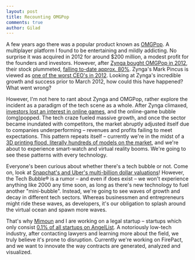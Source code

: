 ```yaml
---
layout: post
title: Recounting OMGPop
comments: true
author: Gilad
---
```


A few years ago there was a popular product known as [OMGPop](http://www.crunchbase.com/organization/omgpop). A multiplayer platform I found to be entertaining and mildly addicting. No surprise it was acquired in 2012 for around $200 million, a modest profit for the founders and investors. However, after [Zynga bought OMGPop in 2012](http://techcrunch.com/2012/03/21/done-deal-zynga-gets-draw-something-phenom-by-acquiring-omgpop-were-hearing-210m/), their stock plummeted, [falling to-date approx. 80%](https://www.google.com/finance?chdnp=1&chdd=1&chds=1&chdv=1&chvs=maximized&chdeh=0&chfdeh=0&chdet=1406779279154&chddm=233317&chls=IntervalBasedLine&q=NASDAQ:ZNGA&ntsp=0&ei=gb_ZU5jHOYjCrQGevoC4CA). Zynga's Mark Pincus is viewed as [one of the worst CEO's in 2012](http://www.businessweek.com/articles/2012-12-13/the-worst-ceos-of-2012). Looking at Zynga's incredible growth and success prior to March 2012, how could this have happened? What went wrong? 

However, I'm not here to rant about Zynga and OMGPop, rather explore the incident as a paradigm of the tech scene as a whole. After Zynga climaxed, [investors lost an interest in online games](http://www.digi-capital.com/), and the online-game bubble (omg)popped. The tech craze fueled massive growth, and once the sector became inundated with competitors, the market abruptly adjusted itself due to companies underperforming – revenues and profits failing to meet expectations. This pattern repeats itself – currently we're in the midst of a [3D printing flood, literally hundreds of models on the market](http://www.3ders.org/pricecompare/3dprinters/), and we're about to experience smart-watch and virtual reality booms. We're going to see these patterns with every technology. 

Everyone's been curious about whether there's a tech bubble or not. Come on, look at [Snapchat's and Uber's multi-billion dollar valuations](http://techcrunch.com/2014/07/30/snapchat-in-talks-with-alibaba-joins-the-10-billion-valuation-club/)! However, the Tech Bubble® is a rumor – and even if does exist – we won't experience anything like 2000 any time soon, as long as there's new technology to fuel another "mini-bubble". Instead, we're going to see waves of growth and decay in different tech sectors. Whereas businessmen and entrepreneurs might ride these waves, as developers, it's our obligation to splash around the virtual ocean and spawn more waves. 

That's why [Mimoun](http://mimouncadosch.github.io/) and I are working on a legal startup – startups which only consist [0.1% of all startups on AngelList](https://angel.co/companies?markets[]=Legal). A notoriously low-tech industry, after contacting lawyers and learning more about the field, we truly believe it's prone to disruption. Currently we're working on FirePact, and we want to innovate the way contracts are generated, analyzed and visualized. 